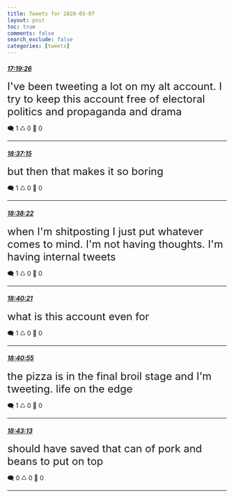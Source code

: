 ```yaml
---
title: Tweets for 2020-03-07
layout: post
toc: true
comments: false
search_exclude: false
categories: [tweets]
---
```



#### <a href = "https://twitter.com/deepfates/status/1236446393750794241">*17:19:26*</a>

<font size="5">I've been tweeting a lot on my alt account. I try to keep this account free of electoral politics and propaganda and drama</font>



🗨️ 1 ♺ 0 🤍  0   

---
    
#### <a href = "https://twitter.com/deepfates/status/1236465975454617600">*18:37:15*</a>

<font size="5">but then that makes it so boring</font>



🗨️ 1 ♺ 0 🤍  0   

---
    
#### <a href = "https://twitter.com/deepfates/status/1236466255109877760">*18:38:22*</a>

<font size="5">when I'm shitposting I just put whatever comes to mind. I'm not having thoughts. I'm having internal tweets</font>



🗨️ 1 ♺ 0 🤍  0   

---
    
#### <a href = "https://twitter.com/deepfates/status/1236466753598681088">*18:40:21*</a>

<font size="5">what is this account even for</font>



🗨️ 1 ♺ 0 🤍  0   

---
    
#### <a href = "https://twitter.com/deepfates/status/1236466896364433410">*18:40:55*</a>

<font size="5">the pizza is in the final broil stage and I'm tweeting. life on the edge</font>



🗨️ 1 ♺ 0 🤍  0   

---
    
#### <a href = "https://twitter.com/deepfates/status/1236467474628894721">*18:43:13*</a>

<font size="5">should have saved that can of pork and beans to put on top</font>



🗨️ 0 ♺ 0 🤍  0   

---
    
            
